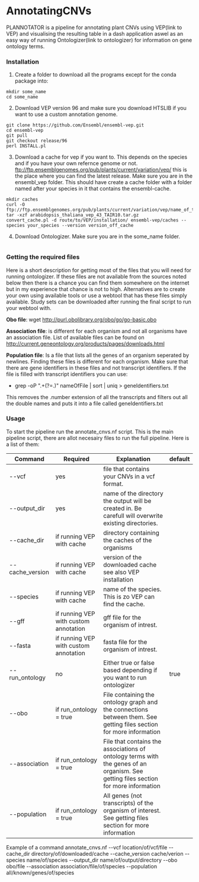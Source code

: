 # AnnotatingCNVs
PLANNOTATOR is a pipeline for annotating plant CNVs using VEP(link to VEP) and visualising the resulting table in a dash application aswel as an easy way of running Ontologizer(link to ontologizer) for information on gene ontology terms.
### Installation 
1. Create a folder to download all the programs except for the conda package into:
```shell
mkdir some_name
cd some_name
``` 
2. Download VEP version 96 and make sure you download HTSLIB if you want to use a custom annotation genome.
```shell
git clone https://github.com/Ensembl/ensembl-vep.git
cd ensembl-vep
git pull
git checkout release/96
perl INSTALL.pl
```
3. Download a cache for vep if you want to. This depends on the species and if you have your own refernce genome or not. ftp://ftp.ensemblgenomes.org/pub/plants/current/variation/vep/ this is the place where you can find the latest release. Make sure you are in the ensembl_vep folder. This should have create a cache folder with a folder named after your species in it that contains the ensembl-cache. 
```shell
mkdir caches
curl -O ftp://ftp.ensemblgenomes.org/pub/plants/current/variation/vep/name_of_the_desired_cache
tar -xzf arabidopsis_thaliana_vep_43_TAIR10.tar.gz
convert_cache.pl -d route/to/VEP/installation/ ensembl-vep/caches --species your_species --version version_off_cache
```
4. Download Ontologizer. Make sure you are in the some_name folder.
```shell

```
### Getting the required files
Here is a short description for getting most of the files that you will need for running ontologizer. If these files are not available from the sources noted below then there is a chance you can find them somewhere on the internet but in my experience that chance is not to high. Alternatives are to create your own using available tools or use a webtool that has these files simply available. Study sets can be downloaded after running the final script to run your webtool with.

__Obo file__: wget http://purl.obolibrary.org/obo/go/go-basic.obo

__Association file__: is different for each organism and not all organisms have an association file. List of available files can be found on http://current.geneontology.org/products/pages/downloads.html

__Population file__: Is a file that lists all the genes of an organism seperated by newlines. Finding these files is different for each organism. Make sure that there are gene identifiers in these files and not transcript identifiers. If the file is filled with transcript identifiers you can use:
- grep -oP ".+(?=\.)" nameOfFile | sort | uniq > geneIdentifiers.txt

This removes the .number extension of all the transcripts and filters out all the double names and puts it into a file called geneIdentifiers.txt

### Usage
To start the pipeline run the annotate_cnvs.nf script. This is the main pipeline script, there are allot necesairy files to run the full pipeline. Here is a list of them:

Command | Required | Explanation | default 
--- | --- | --- |---
--vcf | yes | file that contains your CNVs in a vcf format.
--output_dir | yes | name of the directory the output will be created in. Be carefull will overwrite existing directories.
--cache_dir | if running VEP with cache | directory containing the caches of the organisms
--cache_version | if running VEP with cache | version of the downloaded cache see also VEP installation
--species | if running VEP with cache | name of the species. This is zo VEP can find the cache.
--gff | if running VEP with custom annotation | gff file for the organism of intrest.
--fasta | if running VEP with custom annotation | fasta file for the organism of intrest.
--run_ontology | no | Either true or false based depending if you want to run ontologizer | true
--obo | if run_ontology = true | File containing the ontology graph and the connections between them. See getting files section for more information
--association | if run_ontology = true | File that contains the associations of ontology terms with the genes of an organism. See getting files section for more information
--population  | if run_ontology = true | All genes (not transcripts) of the organism of interest. See getting files section for more information

Example of a command 
annotate_cnvs.nf --vcf location/of/vcf/file --cache_dir directory/of/downloaded/cache --cache_version cache/verion --species name/of/species --output_dir name/of/output/directory --obo obo/file --association association/file/of/species --population all/known/genes/of/species
